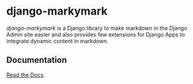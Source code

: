 # django-markymark

*django-markymark* is a Django library to make markdown in the Django Admin site easier and also
provides few extensions for Django Apps to integrate dynamic content in markdown.

## Documentation
[Read the Docs](https://django-markymark.readthedocs.org/).